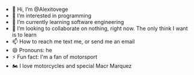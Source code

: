 - 👋 Hi, I’m @Alexitovege
- 👀 I’m interested in programming
- 🌱 I’m currently learning software engineering
- 💞️ I’m looking to collaborate on nothing, right now. The only think I want is to learn
- 📫 How to reach me text me, or send me an email
- 😄 Pronouns: he
- ⚡ Fun fact: I'm a fan of motorsport
- 🏍️ I love motorcycles and special Macr Marquez

<!---
Alexitovege/Alexitovege is a ✨ special ✨ repository because its `README.md` (this file) appears on your GitHub profile.
You can click the Preview link to take a look at your changes.
--->
